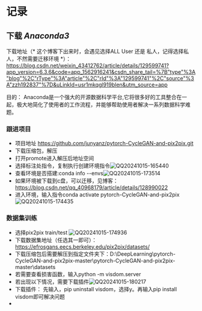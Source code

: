 # 记录
## 下载 _Anaconda3_
下载地址（* 这个博客下出来时，会遇见选择ALL User 还是 私人，记得选择私人，不然需要迁移环境 *）：
https://blog.csdn.net/weixin_43412762/article/details/129599741?app_version=6.3.6&code=app_1562916241&csdn_share_tail=%7B"type"%3A"blog"%2C"rType"%3A"article"%2C"rId"%3A"129599741"%2C"source"%3A"zzh192837"%7D&uLinkId=usr1mkqgl919blen&utm_source=app

目的：
Anaconda是一个强大的开源数据科学平台,它将很多好的工具整合在一起，极大地简化了使用者的工作流程，并能够帮助使用者解决一系列数据科学难题。
### 跟进项目
* 项目地址 https://github.com/junyanz/pytorch-CycleGAN-and-pix2pix.git
* 下载压缩包，解压
* 打开promote进入解压后地址空间
* 选择标注处指令，复制执行创建环境指令![QQ20241015-165440](https://github.com/user-attachments/assets/82798260-1b65-4bb6-b25f-8015244a4323)
* 查看环境是否搭建:conda info --envs![QQ20241015-173514](https://github.com/user-attachments/assets/a3b071fb-afa4-4e5a-a82c-e15c475f28b8)
* 如果环境被下载到c盘，可以迁移，见博客：https://blog.csdn.net/qq_40968179/article/details/128990022
* 进入环境，输入指令conda activate pytorch-CycleGAN-and-pix2pix
![QQ20241015-174435](https://github.com/user-attachments/assets/88c5f7cc-3d72-4aa8-b4aa-1ff06d4b5c3a)

### 数据集训练
* 选择pix2pix train/test
  ![QQ20241015-174936](https://github.com/user-attachments/assets/0afb4b2b-eb05-42d3-9264-529651bca632)
* 下载数据集地址（任选其一即可）：https://efrosgans.eecs.berkeley.edu/pix2pix/datasets/
* 下载压缩包后需要解压到指定文件夹下：D:\DeepLearning\pytorch-CycleGAN-and-pix2pix-master\pytorch-CycleGAN-and-pix2pix-master\datasets
*  若需要查看损害函数，输入python -m visdom.server
*  若出现以下情况，需要下载插件![QQ20241015-180217](https://github.com/user-attachments/assets/137024b0-4223-45e8-bc7c-9a73b6dd422b)
*  下载插件： 先输入，pip uninstall visdom，选择y。再输入pip install visdom即可解决问题
* 
